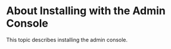 # About Installing with the Admin Console

This topic describes installing the admin console.

<!-- Optional Overview section. Remove if not needed

## Overview of Installing [App Name]

When you install [App Name], your first install the admin console and the application installer components. Then, you  configure [App Name] and deploy.

[You can include additional information here about key concepts or terminology that users must know about your app.]

-->